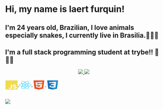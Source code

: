 # Hi, my name is laert furquin!

## I'm 24 years old, Brazilian, I love animals especially snakes, I currently live in Brasilia.🐍🐍🐍
## I'm a full stack programming student at trybe!! 📗📗📗

<div align="center">
  <a href="https://github.com/furquin">
  <img height="180em" src="https://github-readme-stats.vercel.app/api?username=furquin&show_icons=true&theme=dark&include_all_commits=true&count_private=true"/>
  <img height="180em" src="https://github-readme-stats.vercel.app/api/top-langs/?username=furquin&layout=compact&langs_count=7&theme=blue"/>
</div>
<div style="display: inline_block"><br>
  <img align="center" alt="furquin-Js" height="30" width="40" src="https://raw.githubusercontent.com/devicons/devicon/master/icons/javascript/javascript-plain.svg">
  <img align="center" alt="furquin-React" height="30" width="40" src="https://raw.githubusercontent.com/devicons/devicon/master/icons/react/react-original.svg">
  <img align="center" alt="furquin-HTML" height="30" width="40" src="https://raw.githubusercontent.com/devicons/devicon/master/icons/html5/html5-original.svg">
  <img align="center" alt="furquin-CSS" height="30" width="40" src="https://raw.githubusercontent.com/devicons/devicon/master/icons/css3/css3-original.svg">
</div>
  
  ##
 
<div> 
  
  <a href="https://www.linkedin.com/in/laert-furquin-4208a9168/" target="_blank"><img src="https://img.shields.io/badge/-LinkedIn-%230077B5?style=for-the-badge&logo=linkedin&logoColor=white" target="_blank"></a> 
 
 
</div>

